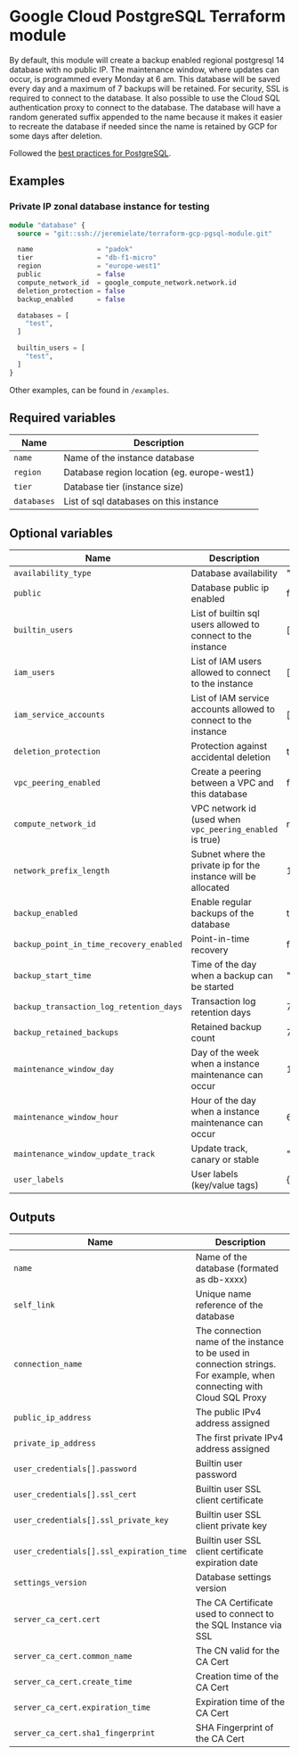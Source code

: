 # Google Cloud PostgreSQL Terraform module

By default, this module will create a backup enabled regional postgresql 14 database with no public IP.
The maintenance window, where updates can occur, is programmed every Monday at 6 am.
This database will be saved every day and a maximum of 7 backups will be retained.
For security, SSL is required to connect to the database.
It also possible to use the Cloud SQL authentication proxy to connect to the database.
The database will have a random generated suffix appended to the name because
it makes it easier to recreate the database if needed since the name is retained by GCP for some days after deletion.

Followed the [best practices for PostgreSQL](https://cloud.google.com/sql/docs/postgres/best-practices).

## Examples

### Private IP zonal database instance for testing
```terraform
module "database" {
  source = "git::ssh://jeremielate/terraform-gcp-pgsql-module.git"

  name                = "padok"
  tier                = "db-f1-micro"
  region              = "europe-west1"
  public              = false
  compute_network_id  = google_compute_network.network.id
  deletion_protection = false
  backup_enabled      = false

  databases = [
    "test",
  ]

  builtin_users = [
    "test",
  ]
}
```
Other examples, can be found in `/examples`.

## Required variables
| Name        | Description                                 |
| ----------- | ------------------------------------------- |
| `name`      | Name of the instance database               |
| `region`    | Database region location (eg. europe-west1) |
| `tier`      | Database tier (instance size)               |
| `databases` | List of sql databases on this instance      |

## Optional variables
| Name                                    | Description                                                     | Default    |
| --------------------------------------- | --------------------------------------------------------------- | ---------- |
| `availability_type`                     | Database availability                                           | "REGIONAL" |
| `public`                                | Database public ip enabled                                      | false      |
| `builtin_users`                         | List of builtin sql users allowed to connect to the instance    | []         |
| `iam_users`                             | List of IAM users allowed to connect to the instance            | []         |
| `iam_service_accounts`                  | List of IAM service accounts allowed to connect to the instance | []         |
| `deletion_protection`                   | Protection against accidental deletion                          | true       |
| `vpc_peering_enabled`                   | Create a peering between a VPC and this database                | false      |
| `compute_network_id`                    | VPC network id (used when `vpc_peering_enabled` is true)        | null       |
| `network_prefix_length`                 | Subnet where the private ip for the instance will be allocated  | 16         |
| `backup_enabled`                        | Enable regular backups of the database                          | true       |
| `backup_point_in_time_recovery_enabled` | Point-in-time recovery                                          | false      |
| `backup_start_time`                     | Time of the day when a backup can be started                    | "23:00"    |
| `backup_transaction_log_retention_days` | Transaction log retention days                                  | 7          |
| `backup_retained_backups`               | Retained backup count                                           | 7          |
| `maintenance_window_day`                | Day of the week when a instance maintenance can occur           | 1          |
| `maintenance_window_hour`               | Hour of the day when a instance maintenance can occur           | 6          |
| `maintenance_window_update_track`       | Update track, canary or stable                                  | "stable"   |
| `user_labels`                           | User labels (key/value tags)                                    | {}         |

## Outputs
| Name                                     | Description
| ---------------------------------------- | ------------------------------------------------------------------------------------------------------------------------|
| `name`                                   | Name of the database (formated as db-xxxx)                                                                              |
| `self_link`                              | Unique name reference of the database                                                                                   |
| `connection_name`                        | The connection name of the instance to be used in connection strings. For example, when connecting with Cloud SQL Proxy |
| `public_ip_address`                      | The public IPv4 address assigned                                                                                        |
| `private_ip_address`                     | The first private IPv4 address assigned                                                                                 |
| `user_credentials[].password`            | Builtin user password                                                                                                   |
| `user_credentials[].ssl_cert`            | Builtin user SSL client certificate                                                                                     |
| `user_credentials[].ssl_private_key`     | Builtin user SSL client private key                                                                                     |
| `user_credentials[].ssl_expiration_time` | Builtin user SSL client certificate expiration date                                                                     |
| `settings_version`                       | Database settings version                                                                                               |
| `server_ca_cert.cert`                    | The CA Certificate used to connect to the SQL Instance via SSL                                                          |
| `server_ca_cert.common_name`             | The CN valid for the CA Cert                                                                                            |
| `server_ca_cert.create_time`             | Creation time of the CA Cert                                                                                            |
| `server_ca_cert.expiration_time`         | Expiration time of the CA Cert                                                                                          |
| `server_ca_cert.sha1_fingerprint`        | SHA Fingerprint of the CA Cert                                                                                          |
